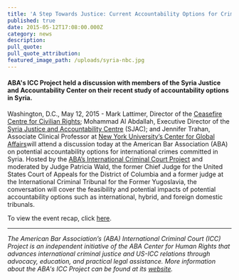 ```yaml
---
title: 'A Step Towards Justice: Current Accountability Options for Crimes under International Law Committed in Syria'
published: true
date: 2015-05-12T17:08:00.000Z
category: news
description:
pull_quote:
pull_quote_attribution:
featured_image_path: /uploads/syria-nbc.jpg
---
```



#### ABA's ICC Project held a discussion with members of the Syria Justice and Accountability Center on their recent study of accountability options in Syria.

Washington, D.C., May 12, 2015 - Mark Lattimer, Director of the [Ceasefire Centre for Civilian Rights](http://minorityrights.org/what-we-do/ceasefire-project/); Mohammad Al Abdallah, Executive Director of the [Syria Justice and Accountability Centre](https://syriaaccountability.org/) (SJAC); and Jennifer Trahan, Associate Clinical Professor at [New York University’s Center for Global Affairs](http://scps.nyu.edu/academics/departments/global-affairs.html)will attend a discussion today at the American Bar Association (ABA) on potential accountability options for international crimes committed in Syria. Hosted by the [ABA’s International Criminal Court Project](https://www.aba-icc.org/) and moderated by Judge Patricia Wald, the former Chief Judge for the United States Court of Appeals for the District of Columbia and a former judge at the International Criminal Tribunal for the Former Yugoslavia, the conversation will cover the feasibility and potential impacts of potential accountability options such as international, hybrid, and foreign domestic tribunals.

To view the event recap, click [here](https://www.international-criminal-justice-today.org/events/a-step-towards-justice-current-accountability-options-for-crimes-under-international-law-committed-in-syria/).

---

*The American Bar Association’s (ABA) International Criminal Court (ICC) Project is an independent initiative of the ABA Center for Human Rights that advances international criminal justice and US-ICC relations through advocacy, education, and practical legal assistance. More information about the ABA's ICC Project can be found at its [website](aba-icc.org/).*